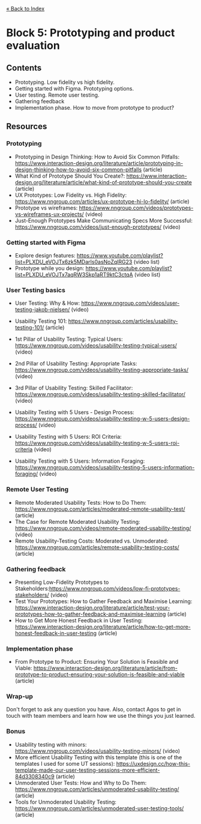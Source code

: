 [« Back to Index](../../README.md)

# Block 5: Prototyping and product evaluation

## Contents

- Prototyping. Low fidelity vs high fidelity.
- Getting started with Figma. Prototyping options.
- User testing. Remote user testing.
- Gathering feedback
- Implementation phase. How to move from prototype to product?

## Resources

### Prototyping

- Prototyping in Design Thinking: How to Avoid Six Common Pitfalls: https://www.interaction-design.org/literature/article/prototyping-in-design-thinking-how-to-avoid-six-common-pitfalls (article)
- What Kind of Prototype Should You Create?: https://www.interaction-design.org/literature/article/what-kind-of-prototype-should-you-create (article)
- UX Prototypes: Low Fidelity vs. High Fidelity: https://www.nngroup.com/articles/ux-prototype-hi-lo-fidelity/ (article)
- Prototype vs wireframes: https://www.nngroup.com/videos/prototypes-vs-wireframes-ux-projects/ (video)
- Just-Enough Prototypes Make Communicating Specs More Successful: https://www.nngroup.com/videos/just-enough-prototypes/ (video)


### Getting started with Figma

- Explore design features: https://www.youtube.com/playlist?list=PLXDU_eVOJTx6zk5MDarIs0asNoZqlRG23 (video list)
- Prototype while you design: https://www.youtube.com/playlist?list=PLXDU_eVOJTx7aqRW3Skp1aRT9ktC3ctqA (video list)


### User Testing basics

- User Testing: Why & How: https://www.nngroup.com/videos/user-testing-jakob-nielsen/ (video)
- Usability Testing 101: https://www.nngroup.com/articles/usability-testing-101/ (article)
- 1st Pillar of Usability Testing: Typical Users: https://www.nngroup.com/videos/usability-testing-typical-users/ (video)
- 2nd Pillar of Usability Testing: Appropriate Tasks: https://www.nngroup.com/videos/usability-testing-appropriate-tasks/ (video)
- 3rd Pillar of Usability Testing: Skilled Facilitator: https://www.nngroup.com/videos/usability-testing-skilled-facilitator/ (video)

- Usability Testing with 5 Users - Design Process: https://www.nngroup.com/videos/usability-testing-w-5-users-design-process/ (video)
- Usability Testing with 5 Users: ROI Criteria: https://www.nngroup.com/videos/usability-testing-w-5-users-roi-criteria (video)
- Usability Testing with 5 Users: Information Foraging: https://www.nngroup.com/videos/usability-testing-5-users-information-foraging/ (video)


### Remote User Testing
- Remote Moderated Usability Tests: How to Do Them: https://www.nngroup.com/articles/moderated-remote-usability-test/ (article)
- The Case for Remote Moderated Usability Testing: https://www.nngroup.com/videos/remote-moderated-usability-testing/ (video)
- Remote Usability-Testing Costs: Moderated vs. Unmoderated: https://www.nngroup.com/articles/remote-usability-testing-costs/ (article)


### Gathering feedback

- Presenting Low-Fidelity Prototypes to Stakeholders:https://www.nngroup.com/videos/low-fi-prototypes-stakeholders/ (video)
- Test Your Prototypes: How to Gather Feedback and Maximise Learning: https://www.interaction-design.org/literature/article/test-your-prototypes-how-to-gather-feedback-and-maximise-learning (article)
- How to Get More Honest Feedback in User Testing: https://www.interaction-design.org/literature/article/how-to-get-more-honest-feedback-in-user-testing (article)


### Implementation phase

- From Prototype to Product: Ensuring Your Solution is Feasible and Viable: https://www.interaction-design.org/literature/article/from-prototype-to-product-ensuring-your-solution-is-feasible-and-viable (article)


### Wrap-up

Don't forget to ask any question you have. Also, contact Agos to get in touch with team members and learn how we use the things you just learned.

### Bonus

- Usability testing with minors: https://www.nngroup.com/videos/usability-testing-minors/ (video)
- More efficient Usability Testing with this template (this is one of the templates I used for some UT sessions): https://uxdesign.cc/how-this-template-made-our-user-testing-sessions-more-efficient-84d3308340c9 (article)
- Unmoderated User Tests: How and Why to Do Them: https://www.nngroup.com/articles/unmoderated-usability-testing/ (article)
- Tools for Unmoderated Usability Testing: https://www.nngroup.com/articles/unmoderated-user-testing-tools/ (article)

